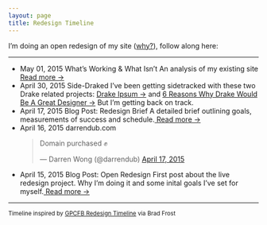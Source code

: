 ```yaml
---
layout: page
title: Redesign Timeline
---
```


I’m doing an open redesign of my site (<a href="/weblog/2015/04/15/open-redesign">why?</a>), follow along here:

<hr>

<div class="timeline">
<ul>
	<li>
		<span class="time">May 01, 2015</span>
		<span class="title">What’s Working & What Isn’t</span>
		<span class="text">An analysis of my existing site <a href="/weblog/2015-05-01-whats-working"> Read more &#8594;</a></span>
	</li>
	<li>
		<span class="time">April 30, 2015</span>
		<span class="title">Side-Draked</span>
		<span class="text">I’ve been getting sidetracked with these two Drake related projects: <a href="http://drakeipsum.co">Drake Ipsum &#8594;</a> and <a href="https://medium.com/@darrendub/6-reasons-why-drake-would-be-a-great-designer-530ee138ea35">6 Reasons Why Drake Would Be A Great Designer &#8594;</a> But I’m getting back on track.</span>
	</li>
	<li>
		<span class="time">April 17, 2015</span>
		<span class="title">Blog Post: Redesign Brief</span>
		<span class="text">A detailed brief outlining goals, measurements of success and schedule.<a href="/weblog/2015/04/17/redesign-brief/"> Read more &#8594;</a></span>
	</li>
	<li>
		<span class="time">April 16, 2015</span>
		<span class="title">darrendub.com</span>
		<blockquote class="twitter-tweet" lang="en"><p>Domain purchased ✊</p>&mdash; Darren Wong (@darrendub) <a href="https://twitter.com/darrendub/status/588861956829753345">April 17, 2015</a></blockquote>
		<script async src="//platform.twitter.com/widgets.js" charset="utf-8"></script>
	</li>
	<li>
		<span class="time">April 15, 2015</span>
		<span class="title">Blog Post: Open Redesign</span>
		<span class="text">First post about the live redesign project. Why I’m doing it and some inital goals I’ve set for myself.<a href="/weblog/2015/04/15/open-redesign"> Read more &#8594;</a></span>
	</li>
</ul>
</div>
<hr>
<small>Timeline inspired by <a href="http://foodbank.bradfrostweb.com/timeline/">GPCFB Redesign Timeline</a> via Brad Frost</small>